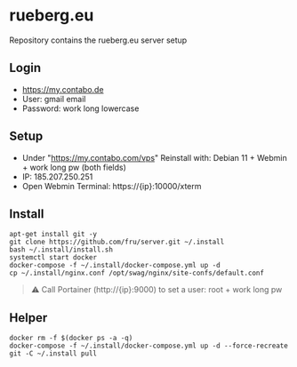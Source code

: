 # rueberg.eu 

Repository contains the rueberg.eu server setup

## Login
- https://my.contabo.de
- User: gmail email
- Password: work long lowercase

## Setup
- Under "https://my.contabo.com/vps" Reinstall with: Debian 11 + Webmin + work long pw (both fields)
- IP: 185.207.250.251
- Open Webmin Terminal: https://{ip}:10000/xterm

## Install
```
apt-get install git -y
git clone https://github.com/fru/server.git ~/.install
bash ~/.install/install.sh
systemctl start docker
docker-compose -f ~/.install/docker-compose.yml up -d
cp ~/.install/nginx.conf /opt/swag/nginx/site-confs/default.conf
```
> :warning: Call Portainer (http://{ip}:9000) to set a user: root + work long pw

## Helper
```
docker rm -f $(docker ps -a -q)
docker-compose -f ~/.install/docker-compose.yml up -d --force-recreate
git -C ~/.install pull
```

